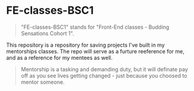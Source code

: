 # FE-classes-BSC1

> "FE-classes-BSC1" stands for "Front-End classes - Budding Sensations Cohort 1".

This repository is a repository for saving projects I've built in my mentorships classes. The repo will serve as a furture reeference for me, and as a reference for my mentees as well.

> Mentorship is a tasking and demanding duty, but it will definate pay off as you see lives getting changed - just because you choosed to mentor someone.
